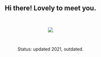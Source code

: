 <h2 align="center"> Hi there! Lovely to meet you. </h2>

<br>

<p align="center">
  <img src="https://dodmzloxz80g8.cloudfront.net/wow/uploads/attachment/6786/image/BTB_Office_Plants_Peace_Lily_Animation.gif">
</p>

<br>

<p align="center">Status: updated 2021, outdated.
</p>

<!--
<table align="center"> 
  <tbody> 
    <tr>
      <td width="25%" align="center"> 
        <span>C++</span>
          <br><br>
          <img height="64px" src="https://cdn.svgporn.com/logos/c-plusplus.svg"> 
          <br><br>
      </td> 
      <td width="25%" align="center"> 
        <span>Python</span>
        <br><br>
        <img height="64px" src="https://cdn.svgporn.com/logos/python.svg"> 
        <br><br>
      </td> 
      <td width="25%" align="center"> 
        <span>JavaScript</span>
        <br><br>
        <img height="64px" src="https://cdn.svgporn.com/logos/javascript.svg"> 
        <br><br>
      </td> 
      <td width="25%" align="center"> 
        <span>MySQL</span>
        <br><br>
        <img height="64px" src="https://cdn.svgporn.com/logos/mysql.svg"> 
        <br><br>
      </td> 
     </tr>
   </tbody> 
</table>
-->
